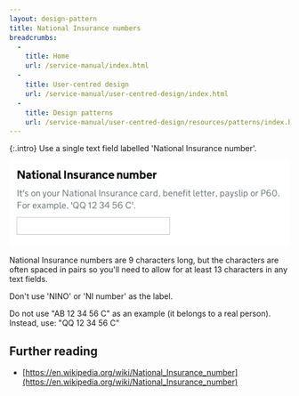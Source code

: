```yaml
---
layout: design-pattern
title: National Insurance numbers
breadcrumbs:
  -
    title: Home
    url: /service-manual/index.html
  -
    title: User-centred design
    url: /service-manual/user-centred-design/index.html
  -
    title: Design patterns
    url: /service-manual/user-centred-design/resources/patterns/index.html
---
```


{:.intro}
Use a single text field labelled 'National Insurance number'.

<div class="example">
	<img src="/service-manual/assets/images/design-patterns/nino.png">
</div>

National Insurance numbers are 9 characters long, but the characters are often spaced in pairs 
so you'll need to allow for at least 13 characters in any text fields.

Don't use 'NINO' or 'NI number' as the label.

Do not use "AB 12 34 56 C" as an example (it belongs to a real person). 
Instead, use: "QQ 12 34 56 C"


## Further reading

* [https://en.wikipedia.org/wiki/National_Insurance_number](https://en.wikipedia.org/wiki/National_Insurance_number)
